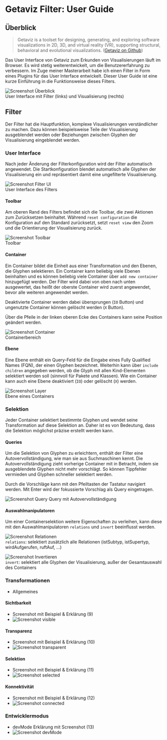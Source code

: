 # Getaviz Filter: User Guide


## Überblick

> Getaviz is a toolset for designing, generating, and exploring software visualizations in 2D, 3D, and virtual reality (VR), supporting structural, behavioral and evolutional visualizations. ([Getaviz on Github](https://github.com/StefanFaulhaber/Getaviz))

Das User Interface von Getaviz zum Erkunden von Visualisierungen läuft im Browser. Es wird stetig weiterentwickelt, um die Benutzererfahrung zu verbessern. Im Zuge meiner Masterarbeit habe ich einen Filter in Form eines Plugins für das User Interface entwickelt. Dieser User Guide ist eine kurze Einführung in die Funktionsweise dieses Filters.

![Screenshot Überblick](img/1.png "Screenshot Überblick")  
User Interface mit Filter (links) und Visualisierung (rechts)

## Filter

Der Filter hat die Hauptfunktion, komplexe Visualisierungen verständlicher zu machen. Dazu können beispielsweise Teile der Visualisierung ausgeblendet werden oder Beziehungen zwischen Glyphen der Visualisierung eingeblendet werden.

### User Interface

Nach jeder Änderung der Filterkonfiguration wird der Filter automatisch angewendet. Die Startkonfiguration blendet automatisch alle Glyphen der Visualisierung ein und repräsentiert damit eine ungefilterte Visualisierung.

![Screenshot Filter UI](img/2.png "Screenshot Filter UI")  
User Interface des Filters

#### Toolbar

Am oberen Rand des Filters befindet sich die Toolbar, die zwei Aktionen zum Zurücksetzen beinhaltet. Während `reset configuration` die Konfiguration auf den Standard zurücksetzt, setzt `reset view` den Zoom und die Orientierung der Visualisierung zurück.

![Screenshot Toolbar](img/3.png "Screenshot Toolbar")  
Toolbar

#### Container

Ein Container bildet die Einheit aus einer Transformation und den Ebenen, die Glyphen selektieren. Ein Container kann beliebig viele Ebenen beinhalten und es können beliebig viele Container über `add new container` hinzugefügt werden. Der Filter wird dabei von oben nach unten ausgewertet, das heißt der oberste Container wird zuerst angewendet, bevor  alle weiteren angewendet werden.

Deaktivierte Container werden dabei übersprungen (`IO` Button) und ungenutzte Container können gelöscht werden (`X` Button).

Über die Pfeile in der linken oberen Ecke des Containers kann seine Position geändert werden. 

![Screenshot Container](img/4.png "Screenshot Container")  
Containerbereich

#### Ebene

Eine Ebene enthält ein Query-Feld für die Eingabe eines Fully Qualified Names (FQN), der einen Glyphen bezeichnet. Weiterhin kann über `include children` angegeben werden, ob die Glyph mit allen Kind-Elementen selektiert werden soll (sinnvoll für Pakete und Klassen). Wie ein Container kann auch eine Ebene deaktiviert (`IO`) oder gelöscht (`X`) werden.

![Screenshot Layer](img/5.png "Screenshot Layer")  
Ebene eines Containers

### Selektion

Jeder Container selektiert bestimmte Glyphen und wendet seine Transformation auf diese Selektion an. Daher ist es von Bedeutung, dass die Selektion möglichst präzise erstellt werden kann.

#### Queries

Um die Selektion von Glyphen zu erleichtern, enthält der Filter eine Autovervollständigung, wie man sie aus Suchmaschinen kennt. Die Autovervollständigung zieht vorherige Container mit in Betracht, indem sie ausgeblendete Glyphen nicht mehr vorschlägt. So können Tippfehler vermieden und Glyphen schneller selektiert werden.

Durch die Vorschläge kann mit den Pfeiltasten der Tastatur navigiert werden. Mit Enter wird der fokussierte Vorschlag als Query eingetragen.

![Screenshot Query](img/6.png "Screenshot Query")
Query mit Autovervollständigung

#### Auswahlmanipulatoren

Um einer Containerselektion weitere Eigenschaften zu verleihen, kann diese mit den Auswahlmanipulatoren `relations` und `invert` beeinflusst werden.

![Screenshot Relationen](img/7.png "Screenshot Relationen")  
`relations`: selektiert zusätzlich alle Relationen (istSubtyp, istSupertyp, wirdAufgerufen, ruftAuf, ...)

![Screenshot Invertieren](img/8.png "Screenshot Invertieren")  
`invert`: selektiert alle Glyphen der Visualisierung, außer der Gesamtauswahl des Containers

### Transformationen

- Allgemeines

#### Sichtbarkeit

- Screenshot mit Beispiel & Erklärung (9)
- ![Screenshot visible](img/9.png "Screenshot visible")

#### Transparenz

- Screenshot mit Beispiel & Erklärung (10)
- ![Screenshot transparent](img/10.png "Screenshot transparent")

#### Selektion

- Screenshot mit Beispiel & Erklärung (11)
- ![Screenshot selected](img/11.png "Screenshot selected")

#### Konnektivität

- Screenshot mit Beispiel & Erklärung (12)
- ![Screenshot connected](img/12.png "Screenshot connected")


### Entwicklermodus

- devMode Erklärung mit Screenshot (13)
- ![Screenshot devMode](img/13.png "Screenshot devMode")